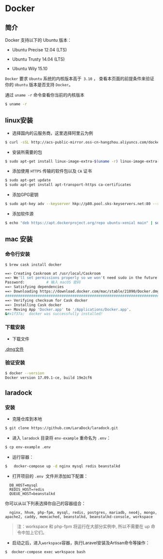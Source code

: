# Docker

## 简介
Docker 支持以下的 Ubuntu 版本：

- Ubuntu Precise 12.04 (LTS)

- Ubuntu Trusty 14.04 (LTS)

- Ubuntu Wily 15.10

`Docker` 要求 `Ubuntu` 系统的内核版本高于` 3.10` ，
查看本页面的前提条件来验证你的 `Ubuntu` 版本是否支持 `Docker`。

通过 `uname -r` 命令查看你当前的内核版本

```bash 
$ uname -r
```

## linux安装

- 选择国内的云服务商，这里选择阿里云为例

```bash
$ curl -sSL http://acs-public-mirror.oss-cn-hangzhou.aliyuncs.com/docker-engine/internet | sh -
```

- 安装所需要的包

```bash
$ sudo apt-get install linux-image-extra-$(uname -r) linux-image-extra-virtual
```

- 添加使用 `HTTPS` 传输的软件包以及 `CA` 证书

```bash
$ sudo apt-get update 
$ sudo apt-get install apt-transport-https ca-certificates
```

- 添加GPG密钥

```bash
$ sudo apt-key adv --keyserver hkp://p80.pool.sks-keyservers.net:80 --recv-keys 58118E89F3A912897C070ADBF76221572C52609D
```

- 添加软件源

```bash
$ echo "deb https://apt.dockerproject.org/repo ubuntu-xenial main" | sudo tee /etc/apt/sources.list.d/docker.list
```

## mac 安装

### 命令行安装

```bash
$ brew cask install docker

==> Creating Caskroom at /usr/local/Caskroom
==> We'll set permissions properly so we won't need sudo in the future
Password:          # 输入 macOS 密码
==> Satisfying dependencies
==> Downloading https://download.docker.com/mac/stable/21090/Docker.dmg
######################################################################## 100.0%
==> Verifying checksum for Cask docker
==> Installing Cask docker
==> Moving App 'Docker.app' to '/Applications/Docker.app'.
&#x1f37a;  docker was successfully installed!
```

### 下载安装

- 下载文件

[.dmg文件](https://download.docker.com/mac/stable/Docker.dmg)

### 验证安装

```bash
$ docker --version
Docker version 17.09.1-ce, build 19e2cf6
```

## laradock 

### 安装

- 克隆仓库到本地

```bash
$ git clone https://github.com/LaraDock/laradock.git
```

- 进入 `laradock` 目录将 `env-example` 重命名为 `.env`：
  
```bash
$ cp env-example .env
```
  
- 运行容器：

```bash
$   docker-compose up -d nginx mysql redis beanstalkd
``` 


- 打开项目的 `.env `文件并添加如下配置：
  
```dotenv
  DB_HOST=mysql
  REDIS_HOST=redis
  QUEUE_HOST=beanstalkd
```

你可以从以下列表选择你自己的容器组合：
  
```text
  nginx, hhvm, php-fpm, mysql, redis, postgres, mariadb, neo4j, mongo, apache2, caddy, memcached, beanstalkd, beanstalkd-console, workspace
```

> 注：workspace 和 php-fpm 将运行在大部分实例中, 所以不需要在 up 命令中加上它们。

- 启动之后，进入`workspace`容器，执行Laravel安装及Artisan命令等操作：

```bash
$  docker-compose exec workspace bash
```
